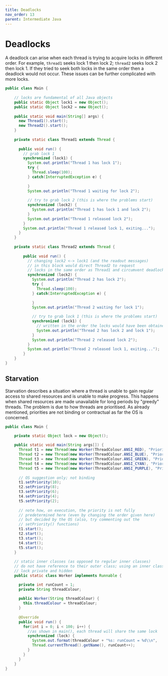 ```yaml
---
title: Deadlocks
nav_order: 13
parent: Intermediate Java
---
```


# Deadlocks

A deadlock can arise when each thread is trying to acquire locks in different order. For example, ```thread1``` seeks lock 1 then lock 2; ```thread2``` seeks lock 2 then lock 1. If they tried to seek both locks in the same order then a deadlock would not occur. These issues can be further complicated with more locks.

```java
public class Main {
    
    // locks are fundamental of all Java objects
    public static Object lock1 = new Object();
    public static Object lock2 = new Object();
    
    public static void main(String[] args) {
      new Thread1().start();
      new Thread2().start();
    }
  
    private static class Thread1 extends Thread {
      
      public void run() {
        // grab lock 1
        synchronized (lock1) {
          System.out.println("Thread 1 has lock 1");
          try {
            Thread.sleep(100);
          } catch(InterruptedException e) {
            
          }
          System.out.println("Thread 1 waiting for lock 2");
          
          // try to grab lock 2 (this is where the problems start)
          synchronized (lock2) {
            System.out.println("Thread 1 has lock 1 and lock 2");
          }
          System.out.println("Thread 1 released lock 2");
        }
        System.out.println("Thread 1 released lock 1, exiting...");
      }
    }
    
    private static class Thread2 extends Thread {
        
        public void run() {
          // changing lock2 <-> lock1 (and the readout messages) 
          // in this block would direct Thread2 to request 
          // locks in the same order as Thread1 and circumvent deadlocks
          synchronized (lock2) {
            System.out.println("Thread 2 has lock 2");
            try {
              Thread.sleep(100);
            } catch(InterruptedException e) {
              
            }
            System.out.println("Thread 2 waiting for lock 1");

            // try to grab lock 1 (this is where the problems start)
            synchronized (lock1) {
              // written in the order the locks would have been obtained
              System.out.println("Thread 2 has lock 2 and lock 1");
            }
            System.out.println("Thread 2 released lock 2");
          }
          System.out.println("Thread 2 released lock 1, exiting...");
        }
    }
}
```

## Starvation

Starvation describes a situation where a thread is unable to gain regular access to shared resources and is unable to make progress. This happens when shared resources are made unavailable for long periods by "greedy" threads. The problem is due to how threads are prioritised. As already mentioned, priorities are not binding or contractual as far the OS is concerned.

```java
public class Main {

    private static Object lock = new Object();
        
    public static void main(String args[]) {
      Thread t1 = new Thread(new Worker(ThreadColour.ANSI_RED), "Priority 10");
      Thread t2 = new Thread(new Worker(ThreadColour.ANSI_BLUE), "Priority 8");
      Thread t3 = new Thread(new Worker(ThreadColour.ANSI_GREEN), "Priority 6");
      Thread t4 = new Thread(new Worker(ThreadColour.ANSI_CYAN), "Priority 4");
      Thread t5 = new Thread(new Worker(ThreadColour.ANSI_PURPLE), "Priority 2");
      
      // OS suggestion only; not binding
      t1.setPriority(10);
      t2.setPriority(8);
      t3.setPriority(6);
      t4.setPriority(4);
      t5.setPriority(2);
      
      // note how, on execution, the priority is not fully 
      // predetermined here (even by changing the order given here)
      // but decided by the OS (also, try commenting out the 
      // setPriority() functions)
      t1.start();
      t2.start();
      t3.start();
      t4.start();
      t5.start();
    }
       
    // static inner classes (as opposed to regular inner classes) 
    // do not have reference to their outer class; using an inner class makes 
    // lock private and hidden
    public static class Worker implements Runnable {

      private int runCount = 1;
      private String threadColour;
      
      public Worker(String threadColour) {
        this.threadColour = threadColour;
      }
      
      @Override
      public void run() {
        for(int i = 0; i < 100; i++) {
          //as shown in main(), each thread will share the same lock
          synchronized (lock) {
            System.out.format(threadColour + "%s: runCount = %d\\n", 
            Thread.currentThread().getName(), runCount++);
          }
        }
      }
    }
}
```
